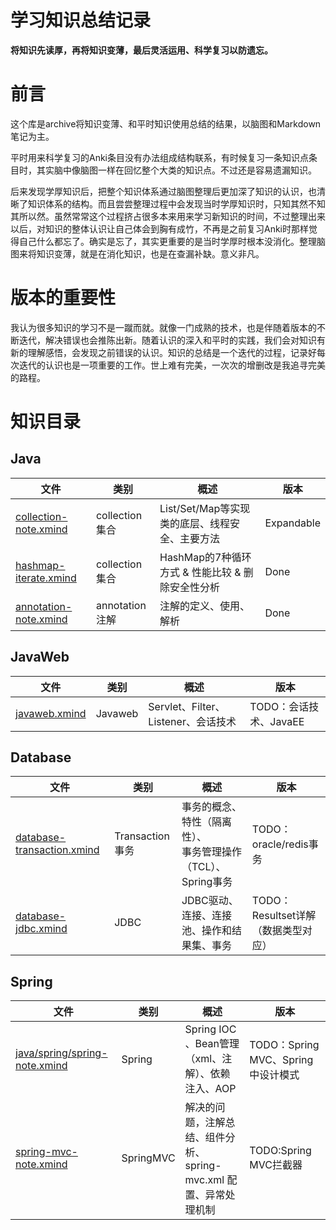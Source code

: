 # 学习知识总结记录

**将知识先读厚，再将知识变薄，最后灵活运用、科学复习以防遗忘。**

# 前言

这个库是archive将知识变薄、和平时知识使用总结的结果，以脑图和Markdown笔记为主。

平时用来科学复习的Anki条目没有办法组成结构联系，有时候复习一条知识点条目时，其实脑中像脑图一样在回忆整个大类的知识点。不过还是容易遗漏知识。

后来发现学厚知识后，把整个知识体系通过脑图整理后更加深了知识的认识，也清晰了知识体系的结构。而且尝尝整理过程中会发现当时学厚知识时，只知其然不知其所以然。虽然常常这个过程挤占很多本来用来学习新知识的时间，不过整理出来以后，对知识的整体认识让自己体会到胸有成竹，不再是之前复习Anki时那样觉得自己什么都忘了。确实是忘了，其实更重要的是当时学厚时根本没消化。整理脑图来将知识变薄，就是在消化知识，也是在查漏补缺。意义非凡。

# 版本的重要性

我认为很多知识的学习不是一蹴而就。就像一门成熟的技术，也是伴随着版本的不断迭代，解决错误也会推陈出新。随着认识的深入和平时的实践，我们会对知识有新的理解感悟，会发现之前错误的认识。知识的总结是一个迭代的过程，记录好每次迭代的认识也是一项重要的工作。世上难有完美，一次次的增删改是我追寻完美的路程。

# 知识目录

## Java

| 文件                                                         | 类别           | 概述                                             | 版本       |
| ------------------------------------------------------------ | -------------- | ------------------------------------------------ | ---------- |
| [collection-note.xmind](java/collection/collection-note.xmind) | collection集合 | List/Set/Map等实现类的底层、线程安全、主要方法   | Expandable |
| [hashmap-iterate.xmind](java/collection/hashmap-iterate.xmind) | collection集合 | HashMap的7种循环方式 & 性能比较 & 删除安全性分析 | Done       |
| [annotation-note.xmind](java/annotation/annotation-note.xmind) | annotation注解 | 注解的定义、使用、解析                           | Done       |

## JavaWeb

| 文件                                       | 类别    | 概述                                | 版本                   |
| ------------------------------------------ | ------- | ----------------------------------- | ---------------------- |
| [javaweb.xmind](java/javaee/javaweb.xmind) | Javaweb | Servlet、Filter、Listener、会话技术 | TODO：会话技术、JavaEE |

## Database

| 文件                                                         | 类别            | 概述                                                         | 版本                                |
| ------------------------------------------------------------ | --------------- | ------------------------------------------------------------ | ----------------------------------- |
| [database-transaction.xmind](database/database-transaction.xmind) | Transaction事务 | 事务的概念、特性（隔离性）、<br/>事务管理操作（TCL）、Spring事务 | TODO：oracle/redis事务              |
| [database-jdbc.xmind](database/database-jdbc.xmind)          | JDBC            | JDBC驱动、连接、连接池、操作和结果集、事务                   | TODO：Resultset详解（数据类型对应） |

## Spring

| 文件                                                         | 类别      | 概述                                                         | 版本                               |
| ------------------------------------------------------------ | --------- | ------------------------------------------------------------ | ---------------------------------- |
| [java/spring/spring-note.xmind](java/spring/spring-note.xmind) | Spring    | Spring IOC 、Bean管理（xml、注解）、依赖注入、AOP            | TODO：Spring MVC、Spring中设计模式 |
| [spring-mvc-note.xmind](java/spring/spring-mvc-note.xmind)   | SpringMVC | 解决的问题，注解总结、组件分析、<br/>spring-mvc.xml 配置、异常处理机制 | TODO:Spring MVC拦截器              |

